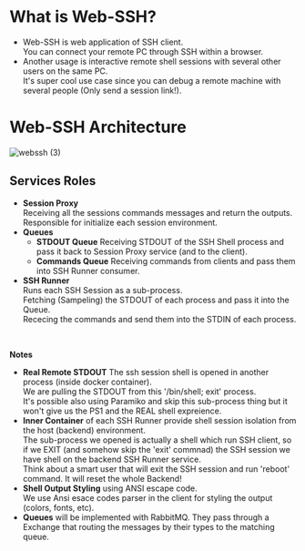 # What is Web-SSH? 
* Web-SSH is web application of SSH client. <br/>
You can connect your remote PC through SSH within a browser. <br/>
* Another usage is interactive remote shell sessions with several other users on the same PC.<br/> It's super cool use case since you can debug a remote machine with several people (Only send a session link!).


# Web-SSH Architecture 
![webssh (3)](https://user-images.githubusercontent.com/49838106/118291923-c8d4df00-b4e0-11eb-844c-d7fbbdf9bd57.png)


## Services Roles
* **Session Proxy** <br/> Receiving all the sessions commands messages and return the outputs.<br/> Responsible for initialize each session environment. <br/>
* **Queues** <br/> 
   - __STDOUT Queue__ Receiving STDOUT of the SSH Shell process and pass it back to Session Proxy service (and to the client). <br/> 
   - __Commands Queue__ Receiving commands from clients and pass them into SSH Runner consumer. <br/> 
* **SSH Runner** <br/>Runs each SSH Session as a sub-process. <br/>Fetching (Sampeling) the STDOUT of each process and pass it into the Queue. <br/> Rececing the commands and send them into the STDIN of each process.  <br/> 
<br/>

**Notes**
* **Real Remote STDOUT** The ssh session shell is opened in another process (inside docker container). <br/>  We are pulling the STDOUT from this '/bin/shell; exit' process. <br/> It's possible also using Paramiko and skip this sub-process thing but it won't give us the PS1 and the REAL shell expreience.
* **Inner Container** of each SSH Runner provide shell session isolation from the host (backend) environment. <br/> The sub-process we opened is actually a shell which run SSH client, so if we EXIT (and somehow skip the 'exit' commnad) the SSH session we have shell on the backend SSH Runner service.<br/> Think about a smart user that will exit the SSH session and run 'reboot' command. It will reset the whole Backend!
* **Shell Output Styling** using ANSI escape code.  <br/> We use Ansi esace codes parser in the client for styling the output (colors, fonts, etc). 
* **Queues** will be implemented with RabbitMQ. They pass through a Exchange that routing the messages by their types to the matching queue.
